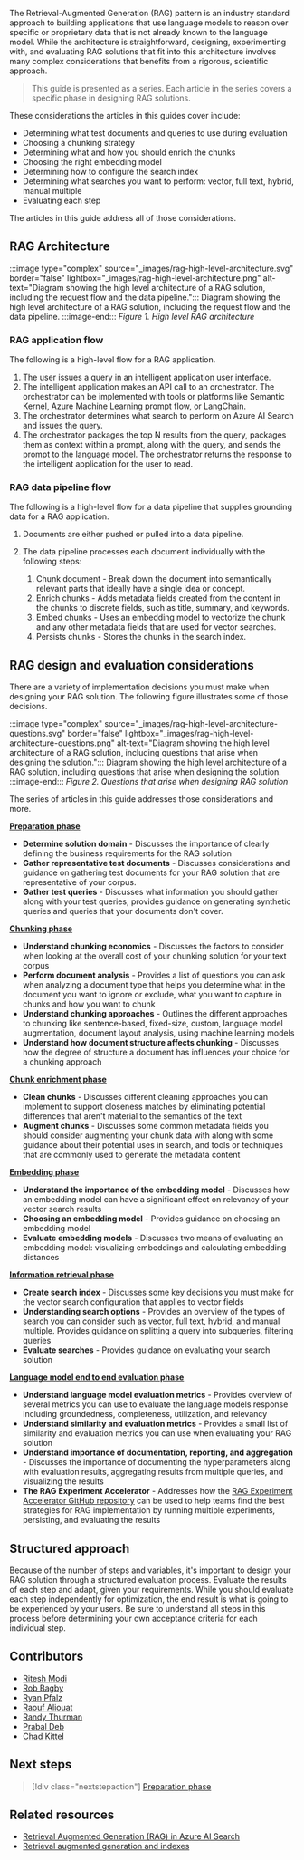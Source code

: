 The Retrieval-Augmented Generation (RAG) pattern is an industry standard approach to building applications that use language models to reason over specific or proprietary data that is not already known to the language model. While the architecture is straightforward, designing, experimenting with, and evaluating RAG solutions that fit into this architecture involves many complex considerations that benefits from a rigorous, scientific approach.

> This guide is presented as a series. Each article in the series covers a specific phase in designing RAG solutions.

These considerations the articles in this guides cover include:

- Determining what test documents and queries to use during evaluation
- Choosing a chunking strategy
- Determining what and how you should enrich the chunks
- Choosing the right embedding model
- Determining how to configure the search index
- Determining what searches you want to perform: vector, full text, hybrid, manual multiple
- Evaluating each step

The articles in this guide address all of those considerations.

## RAG Architecture

:::image type="complex" source="_images/rag-high-level-architecture.svg" border="false" lightbox="_images/rag-high-level-architecture.png" alt-text="Diagram showing the high level architecture of a RAG solution, including the request flow and the data pipeline.":::
    Diagram showing the high level architecture of a RAG solution, including the request flow and the data pipeline.
:::image-end:::
*Figure 1. High level RAG architecture*

### RAG application flow

The following is a high-level flow for a RAG application.

1. The user issues a query in an intelligent application user interface.
2. The intelligent application makes an API call to an orchestrator. The orchestrator can be implemented with tools or platforms like Semantic Kernel, Azure Machine Learning prompt flow, or LangChain.
3. The orchestrator determines what search to perform on Azure AI Search and issues the query.
4. The orchestrator packages the top N results from the query, packages them as context within a prompt, along with the query, and sends the prompt to the language model. The orchestrator returns the response to the intelligent application for the user to read.

### RAG data pipeline flow

The following is a high-level flow for a data pipeline that supplies grounding data for a RAG application.

1. Documents are either pushed or pulled into a data pipeline.
2. The data pipeline processes each document individually with the following steps:

    1. Chunk document - Break down the document into semantically relevant parts that ideally have a single idea or concept.
    1. Enrich chunks - Adds metadata fields created from the content in the chunks to discrete fields, such as title, summary, and keywords.
    1. Embed chunks - Uses an embedding model to vectorize the chunk and any other metadata fields that are used for vector searches.
    1. Persists chunks - Stores the chunks in the search index.

## RAG design and evaluation considerations

There are a variety of implementation decisions you must make when designing your RAG solution. The following figure illustrates some of those decisions.

:::image type="complex" source="_images/rag-high-level-architecture-questions.svg" border="false" lightbox="_images/rag-high-level-architecture-questions.png" alt-text="Diagram showing the high level architecture of a RAG solution, including questions that arise when designing the solution.":::
    Diagram showing the high level architecture of a RAG solution, including questions that arise when designing the solution.
:::image-end:::
*Figure 2. Questions that arise when designing RAG solution*

The series of articles in this guide addresses those considerations and more.

**[Preparation phase](./rag-preparation-phase.yml)**

- **Determine solution domain** - Discusses the importance of clearly defining the business requirements for the RAG solution
- **Gather representative test documents** - Discusses considerations and guidance on gathering test documents for your RAG solution that are representative of your corpus.
- **Gather test queries** - Discusses what information you should gather along with your test queries, provides guidance on generating synthetic queries and queries that your documents don't cover.

**[Chunking phase](./rag-chunking-phase.yml)**

- **Understand chunking economics** - Discusses the factors to consider when looking at the overall cost of your chunking solution for your text corpus
- **Perform document analysis** - Provides a list of questions you can ask when analyzing a document type that helps you determine what in the document you want to ignore or exclude, what you want to capture in chunks and how you want to chunk
- **Understand chunking approaches** - Outlines the different approaches to chunking like sentence-based, fixed-size, custom, language model augmentation, document layout analysis, using machine learning models
- **Understand how document structure affects chunking** - Discusses how the degree of structure a document has influences your choice for a chunking approach

**[Chunk enrichment phase](./rag-enrichment-phase.yml)**

- **Clean chunks** - Discusses different cleaning approaches you can implement to support closeness matches by eliminating potential differences that aren't material to the semantics of the text
- **Augment chunks** - Discusses some common metadata fields you should consider augmenting your chunk data with along with some guidance about their potential uses in search, and tools or techniques that are commonly used to generate the metadata content

**[Embedding phase](./rag-generating-embeddings.yml)**

- **Understand the importance of the embedding model** - Discusses how an embedding model can have a significant effect on relevancy of your vector search results
- **Choosing an embedding model** - Provides guidance on choosing an embedding model
- **Evaluate embedding models** - Discusses two means of evaluating an embedding model: visualizing embeddings and calculating embedding distances

**[Information retrieval phase](./rag-information-retrieval.yml)**

- **Create search index** - Discusses some key decisions you must make for the vector search configuration that applies to vector fields
- **Understanding search options** - Provides an overview of the types of search you can consider such as vector, full text, hybrid, and manual multiple. Provides guidance on splitting a query into subqueries, filtering queries
- **Evaluate searches** - Provides guidance on evaluating your search solution

**[Language model end to end evaluation phase](./rag-llm-evaluation-phase.yml)**

- **Understand language model evaluation metrics** - Provides overview of several metrics you can use to evaluate the language models response including groundedness, completeness, utilization, and relevancy
- **Understand similarity and evaluation metrics** - Provides a small list of similarity and evaluation metrics you can use when evaluating your RAG solution
- **Understand importance of documentation, reporting, and aggregation** - Discusses the importance of documenting the hyperparameters along with evaluation results, aggregating results from multiple queries, and visualizing the results
- **The RAG Experiment Accelerator** - Addresses how the [RAG Experiment Accelerator GitHub repository](https://github.com/microsoft/rag-experiment-accelerator) can be used to help teams find the best strategies for RAG implementation by running multiple experiments, persisting, and evaluating the results

## Structured approach

Because of the number of steps and variables, it's important to design your RAG solution through a structured evaluation process. Evaluate the results of each step and adapt, given your requirements. While you should evaluate each step independently for optimization, the end result is what is going to be experienced by your users. Be sure to understand all steps in this process before determining your own acceptance criteria for each individual step.

## Contributors

- [Ritesh Modi](https://www.linkedin.com/in/ritesh-modi/)
- [Rob Bagby](https://www.linkedin.com/in/robbagby/)
- [Ryan Pfalz](https://www.linkedin.com/in/ryanpfalz/)
- [Raouf Aliouat](https://www.linkedin.com/in/raouf-aliouat/)
- [Randy Thurman](https://www.linkedin.com/in/randy-thurman-2917549/)
- [Prabal Deb](https://www.linkedin.com/in/prabaldeb/)
- [Chad Kittel](https://www.linkedin.com/in/chadkittel/)

## Next steps

> [!div class="nextstepaction"]
> [Preparation phase](./rag-preparation-phase.yml)

## Related resources

- [Retrieval Augmented Generation (RAG) in Azure AI Search](/azure/search/retrieval-augmented-generation-overview)
- [Retrieval augmented generation and indexes](/azure/ai-studio/concepts/retrieval-augmented-generation)
